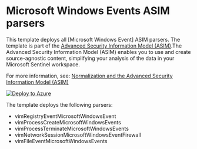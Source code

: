 # Microsoft Windows Events ASIM parsers

This template deploys all [Microsoft Windows Event] ASIM parsers. The template is part of the [Advanced Security Information Model (ASIM)](https://aka.ms/AboutASIM).The Advanced Security Information Model (ASIM) enables you to use and create source-agnostic content, simplifying your analysis of the data in your Microsoft Sentinel workspace.

For more information, see: [Normalization and the Advanced Security Information Model (ASIM)](https://aka.ms/AboutASIM)


[![Deploy to Azure](https://aka.ms/deploytoazurebutton)](https://aka.ms/ASimWindowsEventARM)

The template deploys the following parsers:

 - vimRegistryEventMicrosoftWindowsEvent
 - vimProcessCreateMicrosoftWindowsEvents
 - vimProcessTerminateMicrosoftWindowsEvents
 - vimNetworkSessionMicrosoftWindowsEventFirewall
 - vimFileEventMicrosoftWindowsEvents

